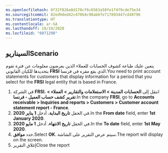 ```yaml
---
ms.openlocfilehash: 8f32f826e8d170cf6c6563a50fe1f4f9cde75e34
ms.sourcegitcommit: 82ed9ded42c47064c90ab6fe717893447cd48796
ms.translationtype: HT
ms.contentlocale: ar-SA
ms.lasthandoff: 10/19/2020
ms.locfileid: "6071298"
---
```

## <a name="scenario"></a><span data-ttu-id="4e551-101">السيناريو</span><span class="sxs-lookup"><span data-stu-id="4e551-101">Scenario</span></span>

<span data-ttu-id="4e551-102">يتعين عليك طباعة كشوف الحسابات للعملاء الذين يعرضون معلومات عن فترة تقوم بتحديدها للكيان القانوني **FRSI** الذي يقع مقره في فرنسا.</span><span class="sxs-lookup"><span data-stu-id="4e551-102">You need to print account statements for customers that display information for a period that you select for the **FRSI** legal entity that is based in France.</span></span>

1.  <span data-ttu-id="4e551-103">في الشركة **FRSI**، انتقل إلى **الحسابات المدينة > الاستعلامات والتقارير > العملاء > تقرير كشف حساب العميل - فرنسا**.</span><span class="sxs-lookup"><span data-stu-id="4e551-103">In the company **FRSI**, go to **Accounts receivable > Inquiries and reports > Customers > Customer account statement report - France**.</span></span>
2.  <span data-ttu-id="4e551-104">في الحقل **تاريخ البداية**، أدخل **1 يناير 2020**.</span><span class="sxs-lookup"><span data-stu-id="4e551-104">In the **From date** field, enter **1st January 2020**.</span></span>
3.  <span data-ttu-id="4e551-105">في الحقل **تاريخ الانتهاء**، أدخل **1 مايو 2020**.</span><span class="sxs-lookup"><span data-stu-id="4e551-105">In the **To date** field, enter **1st May 2020**.</span></span>
4.  <span data-ttu-id="4e551-106">حدد **موافق**.</span><span class="sxs-lookup"><span data-stu-id="4e551-106">Select **OK**.</span></span> <span data-ttu-id="4e551-107">سيتم عرض التقرير على الشاشة.</span><span class="sxs-lookup"><span data-stu-id="4e551-107">The report will display on the screen.</span></span>
5.  <span data-ttu-id="4e551-108">إغلاق التقرير</span><span class="sxs-lookup"><span data-stu-id="4e551-108">Close the report</span></span>

